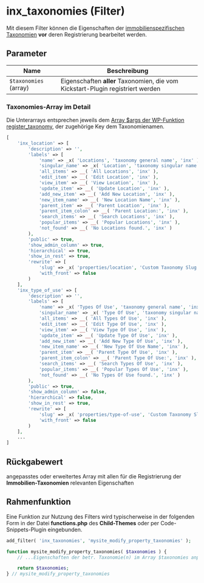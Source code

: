 # inx_taxonomies (Filter)

Mit diesem Filter können die Eigenschaften der [immobilienspezifischen Taxonomien](/beitragsarten-taxonomien) **vor** deren Registrierung bearbeitet werden.

## Parameter

| Name | Beschreibung |
| ---- | ------------ |
| `$taxonomies` (array) | Eigenschaften **aller** Taxonomien, die vom Kickstart-Plugin registriert werden |

### Taxonomies-Array im Detail

Die Unterarrays entsprechen jeweils dem [Array $args der WP-Funktion register_taxonomy](https://developer.wordpress.org/reference/functions/register_taxonomy/#parameters), der zugehörige Key dem Taxonomienamen.

```php
[
	'inx_location' => [
		'description' => '',
		'labels' => [
			'name' => _x( 'Locations', 'taxonomy general name', 'inx' ),
			'singular_name' => _x( 'Location', 'taxonomy singular name', 'inx' ),
			'all_items' => __( 'All Locations', 'inx' ),
			'edit_item' => __( 'Edit Location', 'inx' ),
			'view_item' => __( 'View Location', 'inx' ),
			'update_item' => __( 'Update Location', 'inx' ),
			'add_new_item' => __( 'Add New Location', 'inx' ),
			'new_item_name' => __( 'New Location Name', 'inx' ),
			'parent_item' => __( 'Parent Location', 'inx' ),
			'parent_item_colon' => __( 'Parent Location:', 'inx' ),
			'search_items' => __( 'Search Locations', 'inx' ),
			'popular_items' => __( 'Popular Locations', 'inx' ),
			'not_found' => __( 'No Locations found.', 'inx' )
		),
		'public' => true,
		'show_admin_column' => true,
		'hierarchical' => true,
		'show_in_rest' => true,
		'rewrite' => [
			'slug' => _x( 'properties/location', 'Custom Taxonomy Slug', 'inx' ),
			'with_front' => false
		)
	],
	'inx_type_of_use' => [
		'description' => '',
		'labels' => [
			'name' => _x( 'Types Of Use', 'taxonomy general name', 'inx' ),
			'singular_name' => _x( 'Type Of Use', 'taxonomy singular name', 'inx' ),
			'all_items' => __( 'All Types Of Use', 'inx' ),
			'edit_item' => __( 'Edit Type Of Use', 'inx' ),
			'view_item' => __( 'View Type Of Use', 'inx' ),
			'update_item' => __( 'Update Type Of Use', 'inx' ),
			'add_new_item' => __( 'Add New Type Of Use', 'inx' ),
			'new_item_name' => __( 'New Type Of Use Name', 'inx' ),
			'parent_item' => __( 'Parent Type Of Use', 'inx' ),
			'parent_item_colon' => __( 'Parent Type Of Use:', 'inx' ),
			'search_items' => __( 'Search Types Of Use', 'inx' ),
			'popular_items' => __( 'Popular Types Of Use', 'inx' ),
			'not_found' => __( 'No Types Of Use found.', 'inx' )
		),
		'public' => true,
		'show_admin_column' => false,
		'hierarchical' => false,
		'show_in_rest' => true,
		'rewrite' => [
			'slug' => _x( 'properties/type-of-use', 'Custom Taxonomy Slug', 'inx' ),
			'with_front' => false
		)
	],
	...
]
```

## Rückgabewert

angepasstes oder erweitertes Array mit allen für die Registrierung der **Immobilien-Taxonomien** relevanten Eigenschaften

## Rahmenfunktion

Eine Funktion zur Nutzung des Filters wird typischerweise in der folgenden Form in der Datei **functions.php** des **Child-Themes** oder per Code-Snippets-Plugin eingebunden.

```php
add_filter( 'inx_taxonomies', 'mysite_modify_property_taxonomies' );

function mysite_modify_property_taxonomies( $taxonomies ) {
	// ...Eigenschaften der betr. Taxonomie(n) im Array $taxonomies anpassen...

	return $taxonomies;
} // mysite_modify_property_taxonomies
```